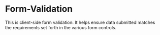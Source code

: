 # Form-Validation
This is client-side form validation. It helps ensure data submitted matches the requirements set forth in the various form controls.
